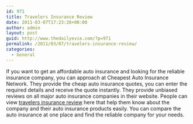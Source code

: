 ```yaml
---
id: 971
title: Travelers Insurance Review
date: 2011-03-07T17:23:28+00:00
author: admin
layout: post
guid: http://www.thedailyevie.com/?p=971
permalink: /2011/03/07/travelers-insurance-review/
categories:
  - General
---
```

If you want to get an affordable auto insurance and looking for the reliable insurance company, you can approach at Cheapest Auto Insurance Network. They provide the cheap auto insurance quotes, you can enter the required details and receive the quote instantly. They provide unbiased reviews on all major auto insurance companies in their website. People can view [travelers insurance review](http://www.cheapestautoinsurance.net/Auto-Insurance-Companies/travelers-insurance-review.html) here that help them know about the company and their auto insurance products easily. You can compare the auto insurance at one place and find the reliable company for your needs.